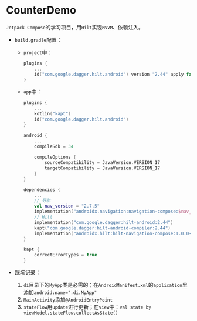 # CounterDemo

`Jetpack Compose`的学习项目，用`Hilt`实现`MVVM`、依赖注入。



* `build.gradle`配置：

    * `project`中：

        ```kotlin
        plugins {
        	...
            id("com.google.dagger.hilt.android") version "2.44" apply false
        }
        ```

    * `app`中：

        ```kotlin
        plugins {
        	...
            kotlin("kapt")
            id("com.google.dagger.hilt.android")
        }
        
        android {
        	...
            compileSdk = 34
            
            compileOptions {
                sourceCompatibility = JavaVersion.VERSION_17
                targetCompatibility = JavaVersion.VERSION_17
            }
        }
        
        dependencies {
            ...
            // 导航
            val nav_version = "2.7.5"
            implementation("androidx.navigation:navigation-compose:$nav_version")
            // Hilt
            implementation("com.google.dagger:hilt-android:2.44")
            kapt("com.google.dagger:hilt-android-compiler:2.44")
            implementation("androidx.hilt:hilt-navigation-compose:1.0.0-alpha03")
        }
        
        kapt {
            correctErrorTypes = true
        }
        ```

        

* 踩坑记录：
    1. `di`目录下的`MyApp`类是必需的；在`AndroidManifest.xml`的`application`里添加`android:name=".di.MyApp"`
    2. `MainActivity`添加`@AndroidEntryPoint`
    3. `stateFlow`用`update`进行更新；在`view`中：`val state by viewModel.stateFlow.collectAsState()`

